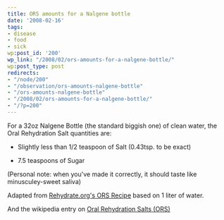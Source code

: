 ```yaml
---
title: ORS amounts for a Nalgene bottle
date: '2008-02-16'
tags:
- disease
- food
- sick
wp:post_id: '200'
wp_link: "/2008/02/ors-amounts-for-a-nalgene-bottle/"
wp:post_type: post
redirects:
- "/node/200"
- "/observation/ors-amounts-nalgene-bottle"
- "/ors-amounts-nalgene-bottle"
- "/2008/02/ors-amounts-for-a-nalgene-bottle/"
- "/?p=200"
---
```


For a 32oz Nalgene Bottle (the standard biggish one) of clean water, the Oral Rehydration Salt quantities are:

- Slightly less than 1/2 teaspoon of Salt (0.43tsp. to be exact)

- 7.5 teaspoons of Sugar

(Personal note: when you've made it correctly, it should taste like minusculey-sweet saliva)

Adapted from [Rehydrate.org's ORS Recipe](http://www.rehydrate.org/solutions/homemade.htm#recipes) based on 1 liter of water.

And the wikipedia entry on [Oral Rehydration Salts (ORS)](http://en.wikipedia.org/wiki/Oral_rehydration_salt)
